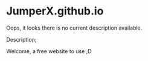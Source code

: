 # JumperX.github.io
Oops, it looks there is no current description available.






























Description;

Welcome, a free website to use ;D
